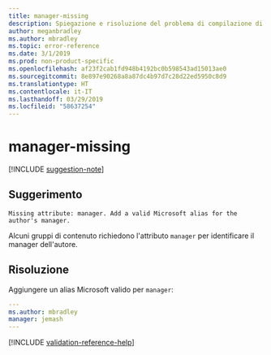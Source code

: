 ```yaml
---
title: manager-missing
description: Spiegazione e risoluzione del problema di compilazione di Docs manager-missing
author: meganbradley
ms.author: mbradley
ms.topic: error-reference
ms.date: 3/1/2019
ms.prod: non-product-specific
ms.openlocfilehash: af23f2cab1fd948b4192bc0b598543ad15013ae0
ms.sourcegitcommit: 8e897e90268a8a87dc4b97d7c28d22ed5950c8d9
ms.translationtype: HT
ms.contentlocale: it-IT
ms.lasthandoff: 03/29/2019
ms.locfileid: "58637254"
---
```

# <a name="manager-missing"></a>manager-missing

[!INCLUDE [suggestion-note](includes/suggestion-note.md)]

## <a name="suggestion"></a>Suggerimento

`Missing attribute: manager. Add a valid Microsoft alias for the author's manager.`

Alcuni gruppi di contenuto richiedono l'attributo `manager` per identificare il manager dell'autore.

## <a name="resolution"></a>Risoluzione

Aggiungere un alias Microsoft valido per `manager`:

```yml
---
ms.author: mbradley
manager: jemash
---
```

<!--make sure to add this file to your includes folder and verify the path-->
[!INCLUDE [validation-reference-help](includes/validation-reference-help.md)]
